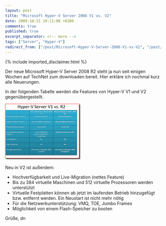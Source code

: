 ```yaml
---
layout: post
title: "Microsoft Hyper-V Server 2008 V1 vs. V2"
date: 2009-10-21 19:11:00 +0200
comments: true
published: true
excerpt_separator: <!-- more -->
tags: ["Server", "Hyper-V"]
redirect_from: ["/post/Microsoft-Hyper-V-Server-2008-V1-vs-V2", "/post/microsoft-hyper-v-server-2008-v1-vs-v2"]
---
```

<!-- more -->
{% include imported_disclaimer.html %}
<p>Der neue Microsoft Hyper-V Server 2008 R2 steht ja nun seit einigen Wochen auf TechNet zum downloaden bereit. Hier erkläre ich nochmal kurz alle Neuerungen.</p>  <p>In der folgenden Tabelle werden die Features von Hyper-V V1 und V2 gegenübergestellt.</p>  <p><a href="/assets/image_79.png"><img style="border-bottom: 0px; border-left: 0px; display: inline; border-top: 0px; border-right: 0px" title="image" border="0" alt="image" src="/assets/image_thumb_79.png" width="244" height="180" /></a> </p>  <p>Neu in V2 ist außerdem:</p>  <ul>   <li>Hochverfügbarkeit und Live-Migration (nettes Feature)</li>    <li>Bis zu 384 virtuelle Maschinen und 512 virtuelle Prozessoren werden unterstützt</li>    <li>Virtuelle Festplatten können ab jetzt im laufenden Betrieb hinzugefügt bzw. entfernt werden. Ein Neustart ist nicht mehr nötig</li>    <li>Für die Netzwerkunterstützung: VMQ, TOE, Jumbo Frames</li>    <li>Möglichkeit von einem Flash-Speicher zu booten</li> </ul>  <p>Grüße, dn</p>
